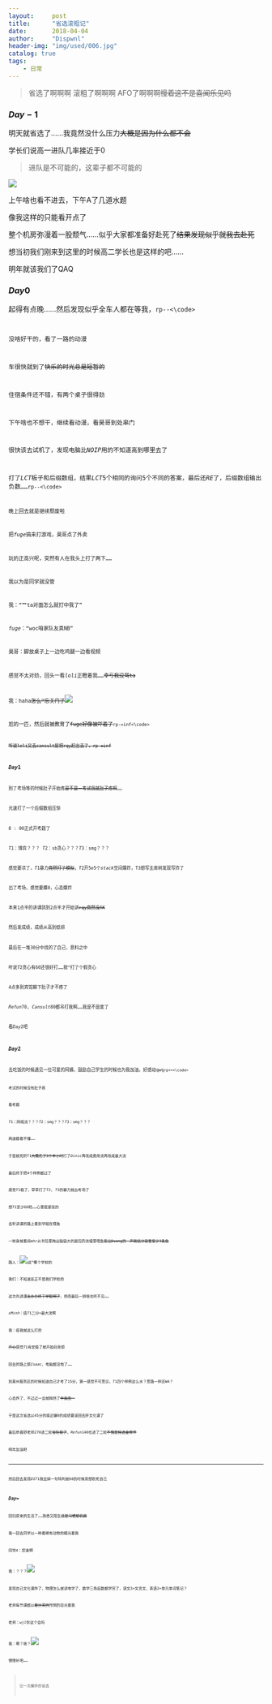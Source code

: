 ```yaml
---
layout:     post
title:      "省选滚粗记"
date:       2018-04-04
author:     "Dispwnl"
header-img: "img/used/006.jpg"
catalog: true
tags:
    - 日常
---
```

>省选了啊啊啊 滚粗了啊啊啊 AFO了啊啊啊~~慢着这不是喜闻乐见吗~~

### $Day-1$

明天就省选了……我竟然没什么压力~~大概是因为什么都不会~~

学长们说高一进队几率接近于$0$

>进队是不可能的，这辈子都不可能的

![](/img/qaq/qiegewala.jpg)

上午啥也看不进去，下午A了几道水题

像我这样的只能看开点了

整个机房弥漫着一股颓气……似乎大家都准备好赴死了~~结果发现似乎就我去赴死~~

想当初我们刚来到这里的时候高二学长也是这样的吧……

明年就该我们了QAQ

### $Day0$
起得有点晚……然后发现似乎全车人都在等我，<code>rp--<\code>

没啥好干的，看了一路的动漫

车很快就到了~~快乐的时光总是短暂的~~

住宿条件还不错，有两个桌子很得劲

下午啥也不想干，继续看动漫，看昊哥到处串门

很快该去试机了，发现电脑比$NOIP$用的不知道高到哪里去了

打了$LCT$板子和后缀数组，结果$LCT$5个相同的询问$5$个不同的答案，最后还$RE$了，后缀数组输出负数……<code>rp--<\code>

晚上回去就是继续颓废啦

把$fuge$搞来打游戏，昊哥点了外卖

玩的正高兴呢，突然有人在我头上打了两下……

我以为是同学就没管

我：“艹ta对面怎么就打中我了”

$fuge$：“woc咱家队友真NB”

昊哥：脚放桌子上一边吃鸡腿一边看视频

感觉不太对劲，回头一看$loli$正瞪着我……~~幸亏我没骂ta~~

我：haha~~怎么™忘关门了~~![](/img/qaq/1234.jpg)

尬的一匹，然后就被教育了~~fuge好像被吓着了~~<code>rp-=inf<\code>

~~听说loli又去cansult屋把rqy赶出去了，rp-=inf~~

### $Day1$
到了考场等的时候肚子开始疼~~是不是一考试我就肚子疼啊~~……

光速打了一个后缀数组压惊

$8:00$正式开考题了

$T1$：博弈？？？ $T2$：sb贪心？？？$T3$：smg？？？

感觉要凉了，$T1$暴力~~竟然打了模拟~~，$T2$开$5e5$个$stack$空间爆炸，T3想写主席树发现写炸了

出了考场，感觉要爆$0$，心态爆炸

本来$1$点半的讲课鸽到$2$点半才开始讲~~rqy竟然没AK~~

然后发成绩，成绩从高到低排

最后在一堆$30$分中找的了自己，意料之中

听说$T2$贪心有$60$还很好打……我™打了个假贪心

$4$点多到宾馆躺下肚子才不疼了

$Refun 70,Cansult 80$都吊打我啊……我是不是废了

看$Day2$吧

### $Day2$
去吃饭的时候遇见一位可爱的阿姨，鼓励自己学生的时候也为我加油，好感动qwq<code>rp++<\code>

考试的时候没有肚子疼

看考题

$T1$：网络流？？？$T2$：smg？？？$T3$：smg？？？

两道题看不懂……

于是就死肝T1~~大概花了3个半小时~~打了$Dinic$再改成费用流再改成最大流

最后终于把$4$个样例都过了

感觉$T1$稳了，草草打了$T2,T3$的暴力就出考场了

想$T1$至少$60$吧……心里挺紧张的

去听讲课的路上看到学姐在喂鱼

一转身就看间$mhr$从书包里掏出脑袋大的面包扔池塘里喂鱼~~发出Duang的一声我估计砸晕至少3条鱼~~

路人：![](/img/qaq/1213.jpg)这™哪个学校的

我们：不知道反正不是我们学校的

这次先讲课~~主办方终于学聪明了~~，然而最后一排啥也听不见……

$xMinh$：癌$T1$二分+最大流啊

我：癌我就这么打的

~~开心~~感觉$T1$肯定稳了就开始玩命颓

回去的路上颓$Isaac$，电脑都没电了……

到莱州服务区的时候知道自己才考了$15$分，第一感觉不可思议，$T1$四个样例这么水？思路一样还$WA$？

心态炸了，不过过一会就释然了~~毕竟高一~~

于是这次省选以$45$分的接近爆$0$的成绩要滚回去肝文化课了

最后恭喜舒老师$270$进二轮~~省队稳了~~，$Refun140$也进了二轮~~不愧是候选金牌爷~~

明年加油吧

------

然后回去发现$D2T1$我去掉一句特判就$60$的时候真想砍死自己

### $Day∞$
回归原来的生活了……熟悉又陌生~~还是习惯颓机房~~

我一回去同学以一种看稀有动物的眼光看我

同学$A$：您谁啊

我：？？？![](/img/qaq/423.jpg)

发现自己文化课炸了，物理怎么就讲电学了，数学三角函数都学完了，语文$3+$文言文，英语$2+$单元单词笔记？

老师每节课都以~~看沙茶的~~怜悯的目光看我

老师：$wjl$你这个会吗

我：啊？啥？![](/img/qaq/1231.jpg)

慢慢补吧……

>记一次爆炸的省选
